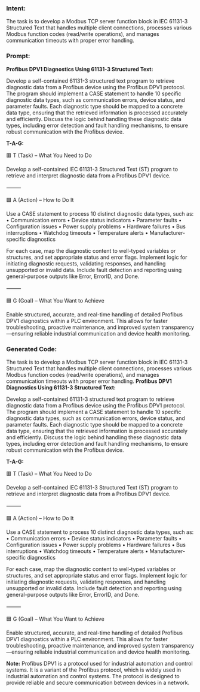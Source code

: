 ### Intent:
The task is to develop a Modbus TCP server function block in IEC 61131-3 Structured Text that handles multiple client connections, processes various Modbus function codes (read/write operations), and manages communication timeouts with proper error handling.

### Prompt:
**Profibus DPV1 Diagnostics Using 61131-3 Structured Text:**

Develop a self-contained 61131-3 structured text program to retrieve diagnostic data from a Profibus device using the Profibus DPV1 protocol. The program should implement a CASE statement to handle 10 specific diagnostic data types, such as communication errors, device status, and parameter faults. Each diagnostic type should be mapped to a concrete data type, ensuring that the retrieved information is processed accurately and efficiently. Discuss the logic behind handling these diagnostic data types, including error detection and fault handling mechanisms, to ensure robust communication with the Profibus device.

**T-A-G:**

🟥 T (Task) – What You Need to Do

Develop a self-contained IEC 61131-3 Structured Text (ST) program to retrieve and interpret diagnostic data from a Profibus DPV1 device.

⸻

🟩 A (Action) – How to Do It

Use a CASE statement to process 10 distinct diagnostic data types, such as:
	•	Communication errors
	•	Device status indicators
	•	Parameter faults
	•	Configuration issues
	•	Power supply problems
	•	Hardware failures
	•	Bus interruptions
	•	Watchdog timeouts
	•	Temperature alerts
	•	Manufacturer-specific diagnostics

For each case, map the diagnostic content to well-typed variables or structures, and set appropriate status and error flags. Implement logic for initiating diagnostic requests, validating responses, and handling unsupported or invalid data. Include fault detection and reporting using general-purpose outputs like Error, ErrorID, and Done.

⸻

🟦 G (Goal) – What You Want to Achieve

Enable structured, accurate, and real-time handling of detailed Profibus DPV1 diagnostics within a PLC environment. This allows for faster troubleshooting, proactive maintenance, and improved system transparency—ensuring reliable industrial communication and device health monitoring.

### Generated Code:
The task is to develop a Modbus TCP server function block in IEC 61131-3 Structured Text that handles multiple client connections, processes various Modbus function codes (read/write operations), and manages communication timeouts with proper error handling.
**Profibus DPV1 Diagnostics Using 61131-3 Structured Text:**

Develop a self-contained 61131-3 structured text program to retrieve diagnostic data from a Profibus device using the Profibus DPV1 protocol. The program should implement a CASE statement to handle 10 specific diagnostic data types, such as communication errors, device status, and parameter faults. Each diagnostic type should be mapped to a concrete data type, ensuring that the retrieved information is processed accurately and efficiently. Discuss the logic behind handling these diagnostic data types, including error detection and fault handling mechanisms, to ensure robust communication with the Profibus device.

**T-A-G:**

🟥 T (Task) – What You Need to Do

Develop a self-contained IEC 61131-3 Structured Text (ST) program to retrieve and interpret diagnostic data from a Profibus DPV1 device.

⸻

🟩 A (Action) – How to Do It

Use a CASE statement to process 10 distinct diagnostic data types, such as:
	•	Communication errors
	•	Device status indicators
	•	Parameter faults
	•	Configuration issues
	•	Power supply problems
	•	Hardware failures
	•	Bus interruptions
	•	Watchdog timeouts
	•	Temperature alerts
	•	Manufacturer-specific diagnostics

For each case, map the diagnostic content to well-typed variables or structures, and set appropriate status and error flags. Implement logic for initiating diagnostic requests, validating responses, and handling unsupported or invalid data. Include fault detection and reporting using general-purpose outputs like Error, ErrorID, and Done.

⸻

🟦 G (Goal) – What You Want to Achieve

Enable structured, accurate, and real-time handling of detailed Profibus DPV1 diagnostics within a PLC environment. This allows for faster troubleshooting, proactive maintenance, and improved system transparency—ensuring reliable industrial communication and device health monitoring.

**Note:** Profibus DPV1 is a protocol used for industrial automation and control systems. It is a variant of the Profibus protocol, which is widely used in industrial automation and control systems. The protocol is designed to provide reliable and secure communication between devices in a network.

